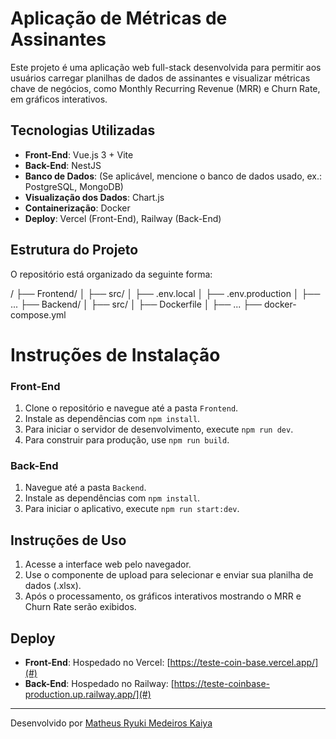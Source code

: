 # Aplicação de Métricas de Assinantes

Este projeto é uma aplicação web full-stack desenvolvida para permitir aos usuários carregar planilhas de dados de assinantes e visualizar métricas chave de negócios, como Monthly Recurring Revenue (MRR) e Churn Rate, em gráficos interativos.

## Tecnologias Utilizadas

- **Front-End**: Vue.js 3 + Vite
- **Back-End**: NestJS
- **Banco de Dados**: (Se aplicável, mencione o banco de dados usado, ex.: PostgreSQL, MongoDB)
- **Visualização dos Dados**: Chart.js
- **Containerização**: Docker
- **Deploy**: Vercel (Front-End), Railway (Back-End)

## Estrutura do Projeto

O repositório está organizado da seguinte forma:

/
├── Frontend/
│ ├── src/
│ ├── .env.local
│ ├── .env.production
│ ├── ...
├── Backend/
│ ├── src/
│ ├── Dockerfile
│ ├── ...
├── docker-compose.yml

# Instruções de Instalação

### Front-End

1. Clone o repositório e navegue até a pasta `Frontend`.
2. Instale as dependências com `npm install`.
3. Para iniciar o servidor de desenvolvimento, execute `npm run dev`.
4. Para construir para produção, use `npm run build`.

### Back-End

1. Navegue até a pasta `Backend`.
2. Instale as dependências com `npm install`.
3. Para iniciar o aplicativo, execute `npm run start:dev`.

## Instruções de Uso

1. Acesse a interface web pelo navegador.
2. Use o componente de upload para selecionar e enviar sua planilha de dados (.xlsx).
3. Após o processamento, os gráficos interativos mostrando o MRR e Churn Rate serão exibidos.

## Deploy

- **Front-End**: Hospedado no Vercel: [https://teste-coin-base.vercel.app/](#)
- **Back-End**: Hospedado no Railway: [https://teste-coinbase-production.up.railway.app/](#)

---

Desenvolvido por [Matheus Ryuki Medeiros Kaiya](#)